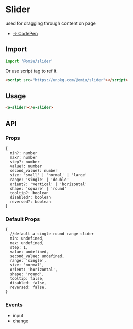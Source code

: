 # Slider

used for dragging through content on page

* [→ CodePen](https://codepen.io/omijs/pen/undefined)

## Import

```js
import '@omiu/slider'
```

Or use script tag to ref it.


```html
<script src="https://unpkg.com/@omiu/slider"></script>
```

## Usage

```html
<o-slider></o-slider>
```

## API

### Props

```tsx
{
  min?: number
  max?: number
  step?: number
  value?: number
  second_value?: number
  size: 'small' | 'normal' | 'large'
  range: 'single' | 'double'
  orient?: 'vertical' | 'horizontal'
  shape: 'square' | 'round'
  tooltip?: boolean
  disabled?: boolean
  reversed?: boolean
}
```

### Default Props

```tsx
{
  //default a single round range slider
  min: undefined,
  max: undefined,
  step: 1,
  value: undefined,
  second_value: undefined,
  range: 'single',
  size: 'normal',
  orient: 'horizontal',
  shape: 'round',
  tooltip: false,
  disabled: false,
  reversed: false,
}
```
### Events

* input
* change
